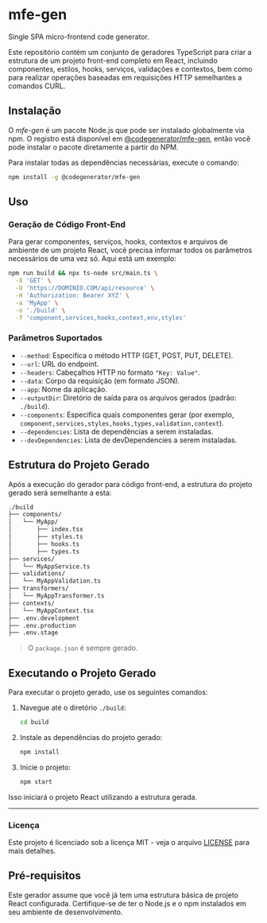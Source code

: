 # mfe-gen

Single SPA micro-frontend code generator.

Este repositório contém um conjunto de geradores TypeScript para criar a estrutura de um projeto front-end completo em React, incluindo componentes, estilos, hooks, serviços, validações e contextos, bem como para realizar operações baseadas em requisições HTTP semelhantes a comandos CURL.

## Instalação

O *mfe-gen* é um pacote Node.js que pode ser instalado globalmente via npm. O registro está disponível em [@codegenerator/mfe-gen](https://www.npmjs.com/package/@codegenerator/mfe-gen), então você pode instalar o pacote diretamente a partir do NPM.

Para instalar todas as dependências necessárias, execute o comando:

```bash
npm install -g @codegenerator/mfe-gen
```

## Uso

### Geração de Código Front-End

Para gerar componentes, serviços, hooks, contextos e arquivos de ambiente de um projeto React, você precisa informar todos os parâmetros necessários de uma vez só. Aqui está um exemplo:

```bash
npm run build && npx ts-node src/main.ts \
  -X 'GET' \
  -U 'https://DOMINIO.COM/api/resource' \
  -H 'Authorization: Bearer XYZ' \
  -a 'MyApp' \
  -o './build' \
  -f 'component,services,hooks,context,env,styles'
```

### Parâmetros Suportados

- `--method`: Especifica o método HTTP (GET, POST, PUT, DELETE).
- `--url`: URL do endpoint.
- `--headers`: Cabeçalhos HTTP no formato `"Key: Value"`.
- `--data`: Corpo da requisição (em formato JSON).
- `--app`: Nome da aplicação.
- `--outputDir`: Diretório de saída para os arquivos gerados (padrão: `./build`).
- `--components`: Especifica quais componentes gerar (por exemplo, `component,services,styles,hooks,types,validation,context`).
- `--dependencies`: Lista de dependências a serem instaladas.
- `--devDependencies`: Lista de devDependencies a serem instaladas.

## Estrutura do Projeto Gerado

Após a execução do gerador para código front-end, a estrutura do projeto gerado será semelhante a esta:

```bash
./build
├── components/
│   └── MyApp/
│       ├── index.tsx
│       ├── styles.ts
│       ├── hooks.ts
│       ├── types.ts
├── services/
│   └── MyAppService.ts
├── validations/
│   └── MyAppValidation.ts
├── transformers/
│   └── MyAppTransformer.ts
├── contexts/
│   └── MyAppContext.tsx
├── .env.development
├── .env.production
├── .env.stage
```

> O `package.json` é sempre gerado.

## Executando o Projeto Gerado

Para executar o projeto gerado, use os seguintes comandos:

1. Navegue até o diretório `./build`:
   ```bash
   cd build
   ```

2. Instale as dependências do projeto gerado:
   ```bash
   npm install
   ```

3. Inicie o projeto:
   ```bash
   npm start
   ```

Isso iniciará o projeto React utilizando a estrutura gerada.

---

### Licença

Este projeto é licenciado sob a licença MIT - veja o arquivo [LICENSE](LICENSE) para mais detalhes.

## Pré-requisitos

Este gerador assume que você já tem uma estrutura básica de projeto React configurada. Certifique-se de ter o Node.js e o npm instalados em seu ambiente de desenvolvimento.
